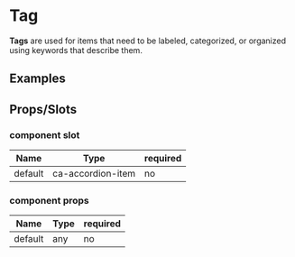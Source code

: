 
# Tag

**Tags** are used for items that need to be labeled, categorized, or organized using keywords that describe them.


## Examples

<CodeSnippet codePenId="VBYOpp"></CodeSnippet>

## Props/Slots

### component slot

| Name | Type | required |
| ------ | ----------- | ------ |
| default   | ca-accordion-item | no | 

### component props

| Name | Type | required |
| ------ | ----------- | ------ |
| default   | any | no |